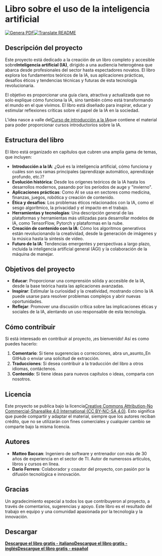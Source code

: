 # Libro sobre el uso de la inteligencia artificial

[![Genera PDF](https://github.com/matteobaccan/CorsoAIBook/actions/workflows/generatepdf.yml/badge.svg)](https://github.com/matteobaccan/CorsoAIBook/actions/workflows/generatepdf.yml)[![Translate README](https://github.com/matteobaccan/CorsoAIBook/actions/workflows/translatereadme.yml/badge.svg)](https://github.com/matteobaccan/CorsoAIBook/actions/workflows/translatereadme.yml)

## Descripción del proyecto

Este proyecto está dedicado a la creación de un libro completo y accesible sobre**Inteligencia artificial (IA)**, dirigido a una audiencia heterogénea que abarca desde profesionales del sector hasta espectadores novatos. El libro explora los fundamentos teóricos de la IA, sus aplicaciones prácticas, desafíos éticos y tendencias técnicas y futuras de esta tecnología revolucionaria.

El objetivo es proporcionar una guía clara, atractiva y actualizada que no solo explique cómo funciona la IA, sino también cómo está transformando el mundo en el que vivimos. El libro está diseñado para inspirar, educar y estimular reflexiones críticas sobre el papel de la IA en la sociedad.

L'idea nasce a valle del[Curso de introducción a la IA](https://github.com/matteobaccan/CorsoAI)que contiene el material para poder proporcionar cursos introductorios sobre la IA.

## Estructura del libro

El libro está organizado en capítulos que cubren una amplia gama de temas, que incluyen:

-   **Introducción a la IA**: ¿Qué es la inteligencia artificial, cómo funciona y cuáles son sus ramas principales (aprendizaje automático, aprendizaje profundo, etc.)?
-   **Evolución histórica**: Desde los orígenes teóricos de la IA hasta los desarrollos modernos, pasando por los períodos de auge y "invierno".
-   **Aplicaciones prácticas**: Como AI se usa en sectores como medicina, finanzas, juegos, robótica y creación de contenido.
-   **Ética y desafíos**: Los problemas éticos relacionados con la IA, como el sesgo algorítmico, la privacidad y el impacto en el trabajo.
-   **Herramientas y tecnologías**: Una descripción general de las plataformas y herramientas más utilizadas para desarrollar modelos de IA, como TensorFlow, Pytorch y plataformas en la nube.
-   **Creación de contenido con la IA**: Cómo los algoritmos generativos están revolucionando la creatividad, desde la generación de imágenes y la música hasta la síntesis de video.
-   **Futuro de la IA**: Tendencias emergentes y perspectivas a largo plazo, incluida la inteligencia artificial general (AGI) y la colaboración de la máquina de manejar.

## Objetivos del proyecto

-   **Educar**: Proporcionar una comprensión sólida y accesible de la IA, desde la base teórica hasta las aplicaciones avanzadas.
-   **Inspirar**: Estimular la curiosidad y la creatividad, mostrando cómo la IA puede usarse para resolver problemas complejos y abrir nuevas oportunidades.
-   **Reflejar**: Promover una discusión crítica sobre las implicaciones éticas y sociales de la IA, alentando un uso responsable de esta tecnología.

## Cómo contribuir

Si está interesado en contribuir al proyecto, ¡es bienvenido! Así es como puedes hacerlo:

1.  **Comentario**: Si tiene sugerencias o correcciones, abra un_asunto_En GitHub o enviar una solicitud de extracción.
2.  **Traducciones**: Si desea contribuir a la traducción del libro a otros idiomas, contáctenos.
3.  **Contenido**: Si tiene ideas para nuevos capítulos o ideas, comparta con nosotros.

## Licencia

Este proyecto se publica bajo la licencia[Creative Commons Attribution-No Commercial-Sharealike 4.0 International (CC BY-NC-SA 4.0)](https://creativecommons.org/licenses/by-nc-sa/4.0/). Esto significa que puede compartir y adaptar el material, siempre que los autores reciban crédito, que no se utilizarán con fines comerciales y cualquier cambio se comparte bajo la misma licencia.

## Autores

-   **Matteo Baccan**: Ingeniero de software y entrenador con más de 30 años de experiencia en el sector de TI. Autor de numerosos artículos, libros y cursos en línea.
-   **Dario Ferrero**: Colaborador y coautor del proyecto, con pasión por la difusión tecnológica e innovación.

## Gracias

Un agradecimiento especial a todos los que contribuyeron al proyecto, a través de comentarios, sugerencias y apoyo. Este libro es el resultado del trabajo en equipo y una comunidad apasionada por la tecnología y la innovación.

## Descargar

**[Descargue el libro gratis - italiano](https://github.com/matteobaccan/CorsoAIBook/raw/refs/heads/main/book/Corso_AI_Book-it.pdf)****[Descargue el libro gratis - inglés](https://github.com/matteobaccan/CorsoAIBook/raw/refs/heads/main/book/Corso_AI_Book-en.pdf)****[Descargue el libro gratis - español](https://github.com/matteobaccan/CorsoAIBook/raw/refs/heads/main/book/Corso_AI_Book-es.pdf)**
